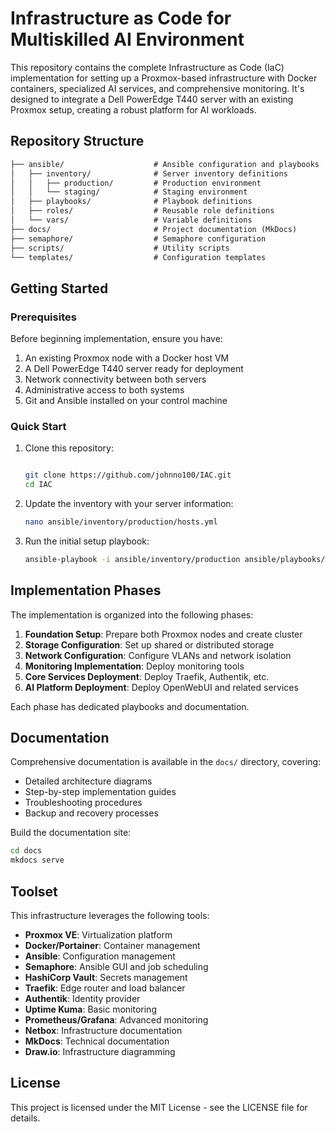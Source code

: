 # Infrastructure as Code for Multiskilled AI Environment

This repository contains the complete Infrastructure as Code (IaC) implementation for setting up a Proxmox-based infrastructure with Docker containers, specialized AI services, and comprehensive monitoring. It's designed to integrate a Dell PowerEdge T440 server with an existing Proxmox setup, creating a robust platform for AI workloads.

## Repository Structure

```markdown
├── ansible/                    # Ansible configuration and playbooks
│   ├── inventory/              # Server inventory definitions
│   │   ├── production/         # Production environment
│   │   └── staging/            # Staging environment
│   ├── playbooks/              # Playbook definitions
│   ├── roles/                  # Reusable role definitions
│   └── vars/                   # Variable definitions
├── docs/                       # Project documentation (MkDocs)
├── semaphore/                  # Semaphore configuration
├── scripts/                    # Utility scripts
└── templates/                  # Configuration templates
```

## Getting Started

### Prerequisites

Before beginning implementation, ensure you have:

1. An existing Proxmox node with a Docker host VM
2. A Dell PowerEdge T440 server ready for deployment
3. Network connectivity between both servers
4. Administrative access to both systems
5. Git and Ansible installed on your control machine

### Quick Start

1. Clone this repository:

   ```bash

   git clone https://github.com/johnno100/IAC.git
   cd IAC
   ```

2. Update the inventory with your server information:

   ```bash
   nano ansible/inventory/production/hosts.yml
   ```

3. Run the initial setup playbook:

   ```bash
   ansible-playbook -i ansible/inventory/production ansible/playbooks/initial-setup.yml
   ```

## Implementation Phases

The implementation is organized into the following phases:

1. **Foundation Setup**: Prepare both Proxmox nodes and create cluster
2. **Storage Configuration**: Set up shared or distributed storage
3. **Network Configuration**: Configure VLANs and network isolation
4. **Monitoring Implementation**: Deploy monitoring tools
5. **Core Services Deployment**: Deploy Traefik, Authentik, etc.
6. **AI Platform Deployment**: Deploy OpenWebUI and related services

Each phase has dedicated playbooks and documentation.

## Documentation

Comprehensive documentation is available in the `docs/` directory, covering:

- Detailed architecture diagrams
- Step-by-step implementation guides
- Troubleshooting procedures
- Backup and recovery processes

Build the documentation site:

```bash
cd docs
mkdocs serve
```

## Toolset

This infrastructure leverages the following tools:

- **Proxmox VE**: Virtualization platform
- **Docker/Portainer**: Container management
- **Ansible**: Configuration management
- **Semaphore**: Ansible GUI and job scheduling
- **HashiCorp Vault**: Secrets management
- **Traefik**: Edge router and load balancer
- **Authentik**: Identity provider
- **Uptime Kuma**: Basic monitoring
- **Prometheus/Grafana**: Advanced monitoring
- **Netbox**: Infrastructure documentation
- **MkDocs**: Technical documentation
- **Draw.io**: Infrastructure diagramming

## License

This project is licensed under the MIT License - see the LICENSE file for details.
